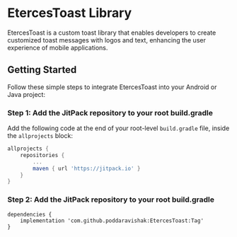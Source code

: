 # EtercesToast Library

EtercesToast is a custom toast library that enables developers to create customized toast messages with logos and text, enhancing the user experience of mobile applications.

## Getting Started

Follow these simple steps to integrate EtercesToast into your Android or Java project:

### Step 1: Add the JitPack repository to your root build.gradle

Add the following code at the end of your root-level `build.gradle` file, inside the `allprojects` block:

```gradle
allprojects {
    repositories {
        ...
        maven { url 'https://jitpack.io' }
    }
}
```
### Step 2: Add the JitPack repository to your root build.gradle

```
dependencies {
    implementation 'com.github.poddaravishak:EtercesToast:Tag'
} 
```
